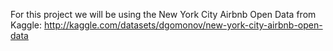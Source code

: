 For this project we will be using the New York City Airbnb Open Data from Kaggle:
http://kaggle.com/datasets/dgomonov/new-york-city-airbnb-open-data

